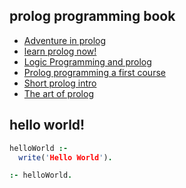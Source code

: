 ## prolog programming book

- [Adventure in prolog](https://theswissbay.ch/pdf/Gentoomen%20Library/Programming/Prolog/Adventure%20in%20Prolog%20-%20Amzi.pdf)
- [learn prolog now!](https://theswissbay.ch/pdf/Gentoomen%20Library/Programming/Prolog/Learn%20Prolog%20Now%21%20-%20Patrick%20Blackburn%2C%20Johan%20Bos%20%2C%20Kristina%20Striegnitz.pdf)
- [Logic Programming and prolog](https://theswissbay.ch/pdf/Gentoomen%20Library/Programming/Prolog/Logic%2C%20Programming%20and%20Prolog%202d%20ed%20-%20Ulf%20Nilsson%20%2C%20Jan%20Maluszynski.pdf)
- [Prolog programming a first course](https://theswissbay.ch/pdf/Gentoomen%20Library/Programming/Prolog/Prolog%20Programming%20A%20First%20Course%20-%20Paul%20Brna.pdf)
- [Short prolog intro](https://theswissbay.ch/pdf/Gentoomen%20Library/Programming/Prolog/Short%20Prolog%20Intro.pdf)
- [The art of prolog](https://theswissbay.ch/pdf/Gentoomen%20Library/Programming/Prolog/Short%20Prolog%20Intro.pdf)

## hello world!
```pro
helloWorld :-
  write('Hello World').

:- helloWorld.
```